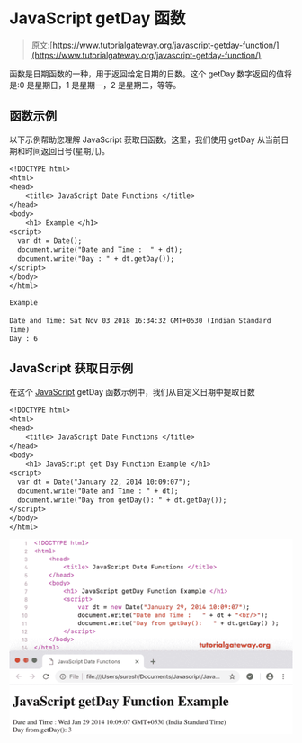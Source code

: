 # JavaScript getDay 函数

> 原文:[https://www.tutorialgateway.org/javascript-getday-function/](https://www.tutorialgateway.org/javascript-getday-function/)

函数是日期函数的一种，用于返回给定日期的日数。这个 getDay 数字返回的值将是:0 是星期日，1 是星期一，2 是星期二，等等。

## 函数示例

以下示例帮助您理解 JavaScript 获取日函数。这里，我们使用 getDay 从当前日期和时间返回日号(星期几)。

```
<!DOCTYPE html>
<html>
<head>
    <title> JavaScript Date Functions </title>
</head>
<body>
    <h1> Example </h1>
<script>
  var dt = Date();  
  document.write("Date and Time :  " + dt);
  document.write("Day : " + dt.getDay());
</script>
</body>
</html>
```

```
Example

Date and Time: Sat Nov 03 2018 16:34:32 GMT+0530 (Indian Standard Time)
Day : 6
```

## JavaScript 获取日示例

在这个 [JavaScript](https://www.tutorialgateway.org/javascript/) getDay 函数示例中，我们从自定义日期中提取日数

```
<!DOCTYPE html>
<html>
<head>
    <title> JavaScript Date Functions </title>
</head>
<body>
    <h1> JavaScript get Day Function Example </h1>
<script>
  var dt = Date("January 22, 2014 10:09:07");
  document.write("Date and Time : " + dt);
  document.write("Day from getDay(): " + dt.getDay());
</script>
</body>
</html>
```

![JavaScript getDay Function 2](img/b9946423bf28b29ed651b8ab6c8e41b1.png)